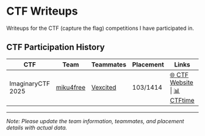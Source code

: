 # CTF Writeups
Writeups for the CTF (capture the flag) competitions I have participated in.

## CTF Participation History

| CTF | Team | Teammates | Placement | Links | Writeups |
|-----|------|-----------|-----------|-------|----------|
| ImaginaryCTF 2025 | [miku4free](https://ctftime.org/team/405085) | [Vexcited](https://github.com/Vexcited) | 103/1414 | [🌐 CTF Website](https://2025.imaginaryctf.org) \| [📊 CTFtime](https://ctftime.org/event/2799) | [📁 Table of Contents](imaginary-2025/README.md) |

---

*Note: Please update the team information, teammates, and placement details with actual data.*
